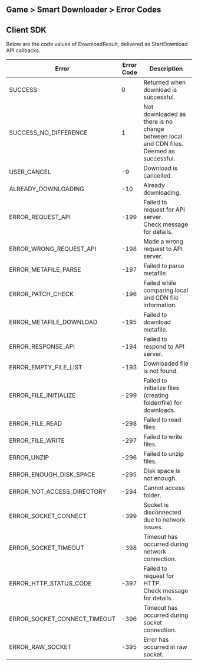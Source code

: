## Game > Smart Downloader > Error Codes

## Client SDK

Below are the code values of DownloadResult, delivered as StartDownload API callbacks. 

| Error | Error Code | Description |
|--------|-------|-------|
| SUCCESS | 0 | Returned when download is successful. |
| SUCCESS_NO_DIFFERENCE | 1 | Not downloaded as there is no change between local and CDN files. <br>Deemed as successful. |
| USER_CANCEL | -9 | Download is cancelled. |
| ALREADY_DOWNLOADING | -10 | Already downloading. |
| ERROR_REQUEST_API | -199 | Failed to request for API server. <br>Check message for details. |
| ERROR_WRONG_REQUEST_API | -198 | Made a wrong request to API server. |
| ERROR_METAFILE_PARSE | -197 | Failed to parse metafile. |
| ERROR_PATCH_CHECK | -196 | Failed while comparing local and CDN file information. |
| ERROR_METAFILE_DOWNLOAD | -195 | Failed to download metafile. |
| ERROR_RESPONSE_API | -194 | Failed to respond to API server. |
| ERROR_EMPTY_FILE_LIST | -193 | Downloaded file is not found. |
| ERROR_FILE_INITIALIZE | -299 | Failed to initialize files (creating folder/file) for downloads. |
| ERROR_FILE_READ | -298 | Failed to read files. |
| ERROR_FILE_WRITE | -297 | Failed to write files. |
| ERROR_UNZIP | -296 | Failed to unzip files. |
| ERROR_ENOUGH_DISK_SPACE | -295 | Disk space is not enough. |
| ERROR_NOT_ACCESS_DIRECTORY | -294 | Cannot access folder. |
| ERROR_SOCKET_CONNECT | -399 | Socket is disconnected due to network issues. |
| ERROR_SOCKET_TIMEOUT | -398 | Timeout has occurred during network connection. |
| ERROR_HTTP_STATUS_CODE | -397 | Failed to request for HTTP.  <br>Check message for details. |
| ERROR_SOCKET_CONNECT_TIMEOUT | -396 | Timeout has occurred during socket connection. |
| ERROR_RAW_SOCKET | -395 | Error has occurred in raw socket. |